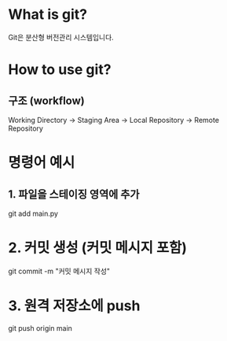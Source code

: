 # What is git?
Git은 분산형 버전관리 시스템입니다.

# How to use git?

## 구조 (workflow)

Working Directory → Staging Area → Local Repository → Remote Repository

# 명령어 예시

## 1. 파일을 스테이징 영역에 추가
git add main.py

# 2. 커밋 생성 (커밋 메시지 포함)
git commit -m "커밋 메시지 작성"

# 3. 원격 저장소에 push
git push origin main

